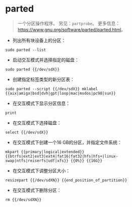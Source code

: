 # parted

> 一个分区操作程序。
> 另见：`partprobe`。
> 更多信息：<https://www.gnu.org/software/parted/parted.html>。

- 列出所有块设备上的分区：

`sudo parted --list`

- 启动交互模式并选择指定的磁盘：

`sudo parted {{/dev/sdX}}`

- 创建指定标签类型的新分区表：

`sudo parted --script {{/dev/sdX}} mklabel {{aix|amiga|bsd|dvh|gpt|loop|mac|msdos|pc98|sun}}`

- 在交互模式下显示分区信息：

`print`

- 在交互模式下选择磁盘：

`select {{/dev/sdX}}`

- 在交互模式下创建一个16 GB的分区，并指定文件系统：

`mkpart {{primary|logical|extended}} {{btrfs|ext2|ext3|ext4|fat16|fat32|hfs|hfs+|linux-swap|ntfs|reiserfs|udf|xfs}} {{0%}} {{16G}}`

- 在交互模式下调整分区大小：

`resizepart {{/dev/sdXN}} {{end_position_of_partition}}`

- 在交互模式下删除分区：

`rm {{/dev/sdXN}}`